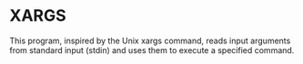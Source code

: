 # XARGS
This program, inspired by the Unix xargs command, reads input arguments from standard input (stdin) and uses them to execute a specified command.
